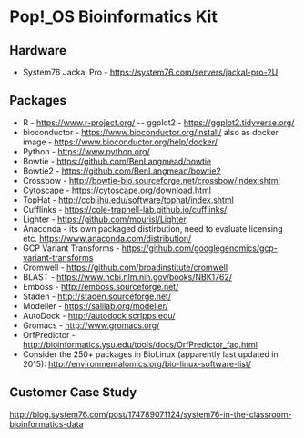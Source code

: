 # Pop!\_OS Bioinformatics Kit

## Hardware

- System76 Jackal Pro - https://system76.com/servers/jackal-pro-2U

## Packages

- R - https://www.r-project.org/ -- ggplot2 - https://ggplot2.tidyverse.org/ 
- bioconductor - https://www.bioconductor.org/install/ also as docker image - https://www.bioconductor.org/help/docker/
- Python - https://www.python.org/
- Bowtie - https://github.com/BenLangmead/bowtie
- Bowtie2 - https://github.com/BenLangmead/bowtie2
- Crossbow - http://bowtie-bio.sourceforge.net/crossbow/index.shtml
- Cytoscape - https://cytoscape.org/download.html
- TopHat - http://ccb.jhu.edu/software/tophat/index.shtml
- Cufflinks - https://cole-trapnell-lab.github.io/cufflinks/
- Lighter - https://github.com/mourisl/Lighter
- Anaconda - its own packaged distirbution, need to evaluate licensing etc. https://www.anaconda.com/distribution/
- GCP Variant Transforms - https://github.com/googlegenomics/gcp-variant-transforms
- Cromwell - https://github.com/broadinstitute/cromwell
- BLAST - https://www.ncbi.nlm.nih.gov/books/NBK1762/
- Emboss - http://emboss.sourceforge.net/
- Staden - http://staden.sourceforge.net/
- Modeller - https://salilab.org/modeller/
- AutoDock - http://autodock.scripps.edu/
- Gromacs - http://www.gromacs.org/
- OrfPredictor - http://bioinformatics.ysu.edu/tools/docs/OrfPredictor_faq.html
- Consider the 250+ packages in BioLinux (apparently last updated in 2015): http://environmentalomics.org/bio-linux-software-list/

## Customer Case Study

http://blog.system76.com/post/174789071124/system76-in-the-classroom-bioinformatics-data
